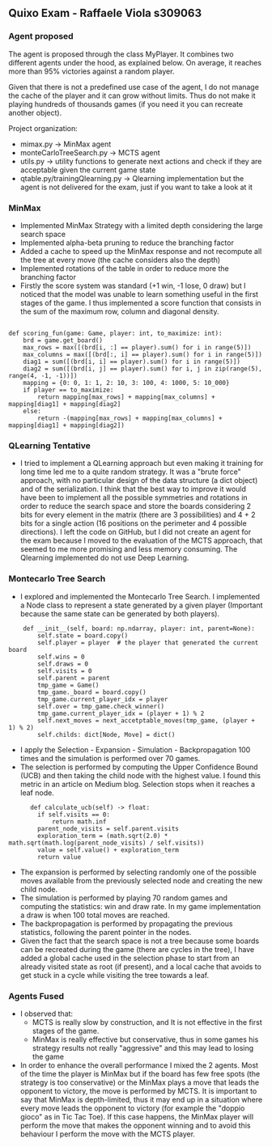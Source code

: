 
## Quixo Exam - Raffaele Viola s309063

### Agent proposed 
The agent is proposed through the class MyPlayer. It combines two different agents under the hood, as explained below.
On average, it reaches more than 95% victories against a random player. 

Given that there is not a predefined use case of the agent, I do not manage the cache of the player and it can grow 
without limits. Thus do not make it playing hundreds of thousands games (if you need it you can recreate another object).

Project organization:
- mimax.py -> MinMax agent
- monteCarloTreeSearch.py -> MCTS agent
- utils.py -> utility functions to generate next actions and check if they are acceptable given the current game state
- qtable.py/trainingQlearning.py -> Qlearning implementation but the agent is not delivered for the exam, just if you
want to take a look at it

### MinMax
* Implemented MinMax Strategy with a limited depth considering the large search space 
* Implemented alpha-beta pruning to reduce the branching factor
* Added a cache to speed up the MinMax response and not recompute all the tree at every move (the cache considers also
 the depth)
* Implemented rotations of the table in order to reduce more the branching factor
* Firstly the score system was standard (+1 win, -1 lose, 0 draw) but I noticed 
 that the model was unable to learn something useful in the first stages of the game. I thus implemented a score function
 that consists in the sum of the maximum row, column and diagonal density.

```

def scoring_fun(game: Game, player: int, to_maximize: int):
    brd = game.get_board()
    max_rows = max([(brd[i, :] == player).sum() for i in range(5)])
    max_columns = max([(brd[:, i] == player).sum() for i in range(5)])
    diag1 = sum([(brd[i, i] == player).sum() for i in range(5)])
    diag2 = sum([(brd[i, j] == player).sum() for i, j in zip(range(5), range(4, -1, -1))])
    mapping = {0: 0, 1: 1, 2: 10, 3: 100, 4: 1000, 5: 10_000}
    if player == to_maximize:
        return mapping[max_rows] + mapping[max_columns] + mapping[diag1] + mapping[diag2]
    else:
        return -(mapping[max_rows] + mapping[max_columns] + mapping[diag1] + mapping[diag2])

```

### QLearning Tentative
* I tried to implement a QLearning approach but even making it training for long time led me to a quite random strategy.
It was a "brute force" approach, with no particular design of the data structure (a dict object) and of the serialization.
I think that the best way to improve it would have been to implement all the possible symmetries and rotations in order
to reduce the search space and store the boards considering 2 bits for every element in the matrix (there are 3
possibilities) and  4 + 2 bits for a single action (16 positions on the perimeter and 4 possible directions).
I left the code on GitHub, but I did not create an agent for the exam because I moved to the evaluation of the MCTS approach, that 
seemed to me more promising and less memory consuming. The Qlearning implemented do not use Deep Learning.

### Montecarlo Tree Search
* I explored and implemented the Montecarlo Tree Search. I implemented a Node class to represent a state generated 
 by a given player (Important because the same state can be generated by both players). 

```
    def __init__(self, board: np.ndarray, player: int, parent=None):
        self.state = board.copy()
        self.player = player  # the player that generated the current board
        self.wins = 0
        self.draws = 0
        self.visits = 0
        self.parent = parent
        tmp_game = Game()
        tmp_game._board = board.copy()
        tmp_game.current_player_idx = player
        self.over = tmp_game.check_winner()
        tmp_game.current_player_idx = (player + 1) % 2
        self.next_moves = next_accetptable_moves(tmp_game, (player + 1) % 2)
        self.childs: dict[Node, Move] = dict()
```

* I apply the Selection - Expansion - Simulation - Backpropagation 100 times and the simulation is performed over 70 games.
* The selection is performed by computing the Upper Confidence Bound (UCB) and then taking the child node with the highest value.
  I found this metric in an article on Medium blog. Selection stops when it reaches a leaf node.

```
      def calculate_ucb(self) -> float:
        if self.visits == 0:
            return math.inf
        parent_node_visits = self.parent.visits
        exploration_term = (math.sqrt(2.0) * math.sqrt(math.log(parent_node_visits) / self.visits))
        value = self.value() + exploration_term
        return value
```

* The expansion is performed by selecting randomly one of the possible moves available from the previously selected node
 and creating the new child node.
* The simulation is performed by playing 70 random games and computing the statistics: win and draw rate. In my game 
implementation a draw is when 100 total moves are reached.
* The backpropagation is performed by propagating the previous statistics, following the parent pointer in the nodes.
* Given the fact that the search space is not a tree because some boards can be recreated during the game (there are 
cycles in the tree), I have added a global cache used in the selection phase to start from an already visited state as root
(if present), and a local cache that avoids to get stuck in a cycle while visiting the tree towards a leaf.

### Agents Fused
* I observed that:
  * MCTS is really slow by construction, and It is not effective in the first stages of the game.
  * MinMax is really effective but conservative, thus in some games his strategy results not really "aggressive" and this 
  may lead to losing the game
* In order to enhance the overall performance I mixed the 2 agents. Most of the time the player is MinMax but if the 
board has few free spots (the strategy is too conservative) or the MinMax plays a move that leads the opponent to 
victory, the move is performed by MCTS. It is important to say that MinMax is depth-limited, thus it may end up in a 
situation where every move leads the opponent to victory (for example the "doppio gioco" as in Tic Tac Toe). If this 
case happens, the MinMax player will perform the move that makes the opponent winning and to avoid this behaviour I perform
the move with the MCTS player.
